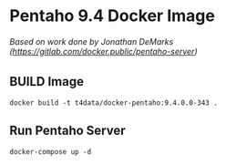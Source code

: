 # Pentaho 9.4 Docker Image

###### Based on work done by Jonathan DeMarks (https://gitlab.com/docker.public/pentaho-server)

## BUILD Image

```
docker build -t t4data/docker-pentaho:9.4.0.0-343 .
```

## Run Pentaho Server

```
docker-compose up -d
```
